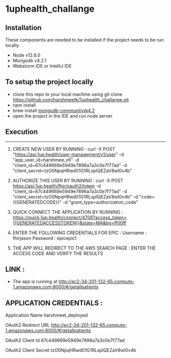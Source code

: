 # 1uphealth_challange




## Installation

These components are needed to be installed if the project needs to be run locally 
- Node v12.6.0
- Mongodb v4.2.1
- Webstorm IDE or IntelliJ IDE 


## To setup the project locally 
 - clone this repo to your local machine using git clone https://github.com/harshmeetk/1uphealth_challange.git
 - npm install
 - brew install mongodb-community@4.2
 - open the project in the IDE and run node server
 

## Execution
---------

1) CREATE NEW USER BY RUNNING :
 curl -X POST "https://api.1up.health/user-management/v1/user" -d "app_user_id=harshmee_v6" -d   "client_id=67c449669e5949e7896a7a3c0e7f77ad" -d "client_secret=tzO0NpqHRwd01G1RLspIQEZaV8wI0v4b"
 
2) AUTHORIZE THIS USER BY RUNNING :
curl -X POST https://api.1up.health/fhir/oauth2/token -d "client_id=67c449669e5949e7896a7a3c0e7f77ad" -d "client_secret=tzO0NpqHRwd01G1RLspIQEZaV8wI0v4b" -d "code={{GENERATEDCODE}}" -d "grant_type=authorization_code"

3) QUICK CONNECT THE APPLICATION BY RUNNING : 
https://quick.1up.health/connect/4706?access_token={{GENERATEDACCESSTOKEN}}&state=MA&bg=ff00ff

4) ENTER THE FOLLOWING CREDENTIALS FOR EPIC :
Username : fhirjason Password : epicepic1

5) THE APP WILL REDIRECT TO THE AWS SEARCH PAGE :  ENTER THE ACCESS CODE AND VERIFY THE RESULTS 

## LINK : 

- The app is running at http://ec2-34-201-132-65.compute-1.amazonaws.com:8000/#/getallpatients

## APPLICATION CREDENTIALS : 

Application Name
harshmeet_deployed

OAuth2 Redirect URL
http://ec2-34-201-132-65.compute-1.amazonaws.com:8000/#/getallpatients

OAuth2 Client Id
67c449669e5949e7896a7a3c0e7f77ad

OAuth2 Client Secret
tzO0NpqHRwd01G1RLspIQEZaV8wI0v4b

